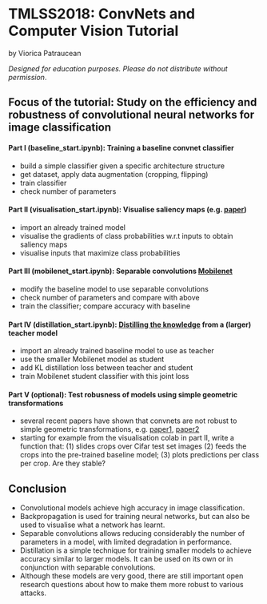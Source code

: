 # TMLSS2018: ConvNets and Computer Vision Tutorial
by Viorica Patraucean

_Designed for education purposes. Please do not distribute without permission_.

## Focus of the tutorial: Study on the efficiency and robustness of convolutional neural networks for image classification

#### Part I (baseline_start.ipynb): Training a baseline convnet classifier
* build a simple classifier given a specific architecture structure
* get dataset, apply data augmentation (cropping, flipping)
* train classifier
* check number of parameters

#### Part II (visualisation_start.ipynb): Visualise saliency maps (e.g. [paper](https://arxiv.org/pdf/1312.6034v2.pdf))
* import an already trained model
* visualise the gradients of class probabilities w.r.t inputs to obtain saliency maps
* visualise inputs that maximize class probabilities

#### Part III (mobilenet_start.ipynb): Separable convolutions [Mobilenet](https://arxiv.org/pdf/1704.04861.pdf)
* modify the baseline model to use separable convolutions
* check number of parameters and compare with above
* train the classifier; compare accuracy with baseline

#### Part IV (distillation_start.ipynb): [Distilling the knowledge](https://arxiv.org/pdf/1503.02531.pdf) from a (larger) teacher model
* import an already trained baseline model to use as teacher
* use the smaller Mobilenet model as student
* add KL distillation loss between teacher and student
* train Mobilenet student classifier with this joint loss

#### Part V (optional): Test robusness of models using simple geometric transformations
* several recent papers have shown that convnets are not robust to simple geometric transformations, e.g. [paper1](https://arxiv.org/pdf/1805.12177.pdf), [paper2](https://arxiv.org/pdf/1711.09115.pdf)
* starting for example from the visualisation colab in part II, write a function that: (1) slides crops over Cifar test set images
(2) feeds the crops into the pre-trained baseline model; (3) plots predictions per class per crop. Are they stable?

## Conclusion
* Convolutional models achieve high accuracy in image classification.
* Backpropagation is used for training neural networks, but can also be used to visualise what a network has learnt.
* Separable convolutions allows reducing considerably the number of parameters in a model, with limited degradation in performance.
* Distillation is a simple technique for training smaller models to achieve accuracy similar to larger models. It can be used on its own or in conjunction with separable convolutions.
* Although these models are very good, there are still important open research questions about how to make them more robust to various attacks.
